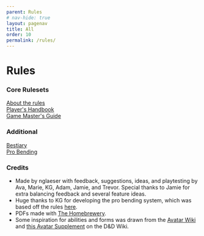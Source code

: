 ```yaml
---
parent: Rules
# nav-hide: true
layout: pagenav
title: All
order: 10
permalink: /rules/
---
```


# Rules

### Core Rulesets
[About the rules](/rules/about)  
[Player's Handbook](/rules/phb/general)  
[Game Master's Guide](/rules/gmg)

### Additional
<a target="_blank" href="/rules/bestiary">Bestiary</a>  
[Pro Bending](/rules/pro-bending)

### Credits
<!-- Homebrewery Link: https://homebrewery.naturalcrit.com/edit/vP9MXg6ODF -->
- Made by nglaeser with feedback, suggestions, ideas, and playtesting by Ava, Marie, KG, Adam, Jamie, and Trevor. Special thanks to Jamie for extra balancing feedback and several feature ideas.
- Huge thanks to KG for developing the pro bending system, which was based off the rules <a target="_blank" href="https://avatar.fandom.com/wiki/Pro-bending">here</a>.
- PDFs made with <a target="_blank" href="https://homebrewery.naturalcrit.com">The Homebrewery</a>.
- Some inspiration for abilities and forms was drawn from the <a target="_blank" href="https://avatar.fandom.com/wiki/Avatar_Wiki">Avatar Wiki</a> and <a target="_blank" href="https://www.dandwiki.com/wiki/5e_Classes_(Avatar_Supplement)">this Avatar Supplement</a> on the D&D Wiki.